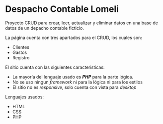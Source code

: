 # Despacho Contable Lomeli
Proyecto CRUD para crear, leer, actualizar y eliminar datos en una base de datos de un depacho contable ficticio.

La página cuenta con tres apartados para el CRUD, los cuales son:

* Clientes
* Gastos
* Registro

El sitio cuenta con las siguientes caracteristicas:

+ La mayoría del lenguaje usado es _**PHP**_ para la parte lógica.
+ No se uso ningun _framework_ ni para la lógica ni para los estilos
+ El sitio no es _responsive_, solo cuenta con vista para _desktop_

Lenguajes usados:

* HTML
* CSS
* PHP
